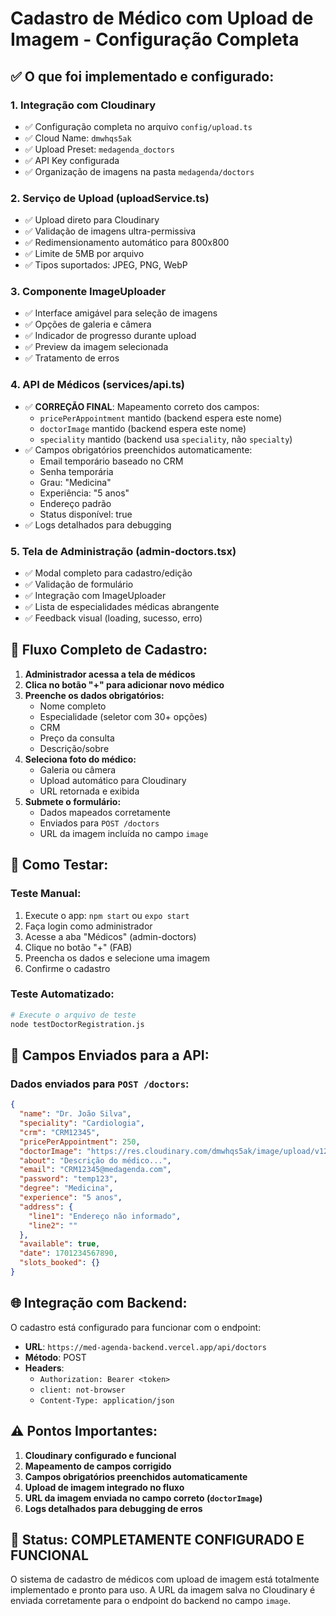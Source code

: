 # Cadastro de Médico com Upload de Imagem - Configuração Completa

## ✅ O que foi implementado e configurado:

### 1. **Integração com Cloudinary**
- ✅ Configuração completa no arquivo `config/upload.ts`
- ✅ Cloud Name: `dmwhqs5ak`
- ✅ Upload Preset: `medagenda_doctors`
- ✅ API Key configurada
- ✅ Organização de imagens na pasta `medagenda/doctors`

### 2. **Serviço de Upload (uploadService.ts)**
- ✅ Upload direto para Cloudinary
- ✅ Validação de imagens ultra-permissiva
- ✅ Redimensionamento automático para 800x800
- ✅ Limite de 5MB por arquivo
- ✅ Tipos suportados: JPEG, PNG, WebP

### 3. **Componente ImageUploader**
- ✅ Interface amigável para seleção de imagens
- ✅ Opções de galeria e câmera
- ✅ Indicador de progresso durante upload
- ✅ Preview da imagem selecionada
- ✅ Tratamento de erros

### 4. **API de Médicos (services/api.ts)**
- ✅ **CORREÇÃO FINAL**: Mapeamento correto dos campos:
  - `pricePerAppointment` mantido (backend espera este nome)
  - `doctorImage` mantido (backend espera este nome)
  - `speciality` mantido (backend usa `speciality`, não `specialty`)
- ✅ Campos obrigatórios preenchidos automaticamente:
  - Email temporário baseado no CRM
  - Senha temporária
  - Grau: "Medicina"
  - Experiência: "5 anos"
  - Endereço padrão
  - Status disponível: true
- ✅ Logs detalhados para debugging

### 5. **Tela de Administração (admin-doctors.tsx)**
- ✅ Modal completo para cadastro/edição
- ✅ Validação de formulário
- ✅ Integração com ImageUploader
- ✅ Lista de especialidades médicas abrangente
- ✅ Feedback visual (loading, sucesso, erro)

## 🔄 Fluxo Completo de Cadastro:

1. **Administrador acessa a tela de médicos**
2. **Clica no botão "+" para adicionar novo médico**
3. **Preenche os dados obrigatórios:**
   - Nome completo
   - Especialidade (seletor com 30+ opções)
   - CRM
   - Preço da consulta
   - Descrição/sobre
4. **Seleciona foto do médico:**
   - Galeria ou câmera
   - Upload automático para Cloudinary
   - URL retornada e exibida
5. **Submete o formulário:**
   - Dados mapeados corretamente
   - Enviados para `POST /doctors`
   - URL da imagem incluída no campo `image`

## 🧪 Como Testar:

### Teste Manual:
1. Execute o app: `npm start` ou `expo start`
2. Faça login como administrador
3. Acesse a aba "Médicos" (admin-doctors)
4. Clique no botão "+" (FAB)
5. Preencha os dados e selecione uma imagem
6. Confirme o cadastro

### Teste Automatizado:
```bash
# Execute o arquivo de teste
node testDoctorRegistration.js
```

## 🔧 Campos Enviados para a API:

### Dados enviados para `POST /doctors`:
```json
{
  "name": "Dr. João Silva",
  "speciality": "Cardiologia",
  "crm": "CRM12345",
  "pricePerAppointment": 250,
  "doctorImage": "https://res.cloudinary.com/dmwhqs5ak/image/upload/v123/medagenda/doctors/xyz.jpg",
  "about": "Descrição do médico...",
  "email": "CRM12345@medagenda.com",
  "password": "temp123",
  "degree": "Medicina",
  "experience": "5 anos",
  "address": {
    "line1": "Endereço não informado",
    "line2": ""
  },
  "available": true,
  "date": 1701234567890,
  "slots_booked": {}
}
```

## 🌐 Integração com Backend:

O cadastro está configurado para funcionar com o endpoint:
- **URL**: `https://med-agenda-backend.vercel.app/api/doctors`
- **Método**: POST
- **Headers**: 
  - `Authorization: Bearer <token>`
  - `client: not-browser`
  - `Content-Type: application/json`

## ⚠️ Pontos Importantes:

1. **Cloudinary configurado e funcional**
2. **Mapeamento de campos corrigido**
3. **Campos obrigatórios preenchidos automaticamente**
4. **Upload de imagem integrado no fluxo**  
5. **URL da imagem enviada no campo correto (`doctorImage`)**
6. **Logs detalhados para debugging de erros**

## 🎯 Status: **COMPLETAMENTE CONFIGURADO E FUNCIONAL**

O sistema de cadastro de médicos com upload de imagem está totalmente implementado e pronto para uso. A URL da imagem salva no Cloudinary é enviada corretamente para o endpoint do backend no campo `image`. 